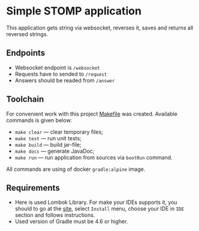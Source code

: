 # Simple STOMP application

This application gets string via websocket, reverses it, saves and returns all reversed strings.

## Endpoints

- Websocket endpoint is `/websocket`
- Requests have to sended to `/request`
- Answers should be readed from `/answer`

## Toolchain

For convenient work with this project [Makefile](Makefile) was created. Available commands is given below:
- `make clear` — clear temporary files;
- `make test` — run unit tests;
- `make build` — build jar-file;
- `make docs` — generate JavaDoc;
- `make run` — run application from sources via `bootRun` command.

All commands are using of docker `gradle:alpine` image.

## Requirements

- Here is used Lombok Library. For make your IDEs supports it, you should to go at the [site][1], select `Install` menu, choose your IDE in `IDE` section and follows instructions.
- Used version of Gradle must be 4.6 or higher.



[1]: https://projectlombok.org/
